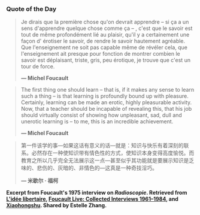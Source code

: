 ### Quote of the Day

> Je dirais que la première chose qu'on devrait apprendre – si ça a un sens d'apprendre quelque chose comme ça – , c'est que le savoir est tout de même profondément lié au plaisir, qu'il y a certainement une façon d' érotiser le savoir, de rendre le savoir hautement agréable. Que l'enseignement ne soit pas capable même de révéler cela, que l'enseignement ait presque pour fonction de montrer combien le savoir est déplaisant, triste, gris, peu érotique, je trouve que c'est un tour de force.  
> 
> **— Michel Foucault**

> The first thing one should learn – that is, if it makes any sense to
learn such a thing – is that learning is profoundly bound up with pleasure. Certainly, learning can be made an erotic, highly pleasurable activity. Now, that
a teacher should be incapable of revealing this, that his job should virtually
consist of showing how unpleasant, sad, dull and unerotic learning is – to me,
this is an incredible achievement.  
> 
> **— Michel Foucault**

> 第一件该学的事—如果这话有意义的话—就是：知识与快乐有着深刻的联系。必然存在一种使知识带有情色性的方式，使知识本身变得高度愉悦。而教育之所以几乎完全无法展示这一点—甚至似乎其功能就是要展示知识是乏味的、悲伤的、灰暗的、非情色的—这真是一种奇技淫巧。  
> 
> **— 米歇尔 · 福柯**

**Excerpt from Foucault's 1975 interview on *Radioscopie*. Retrieved from [L'idée libertaire](http://1libertaire.free.fr/MFoucault246.html), [Foucault Live: Collected Interviews 1961–1984](https://mitpress.mit.edu/9781570270185/foucault-live/), and [Xiaohongshu](https://www.xiaohongshu.com/discovery/item/68ef5ace000000000700b4bd?xsec_token=CBF6KowzKFT2pJhJXsBUnbSjCZF4pccLO4dJXX5Hiaq5g=). Shared by Estelle Zhang.**